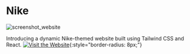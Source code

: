 # Nike
![screenshot_website](https://github.com/Silvercrow0251/Nike/assets/77614961/13417740-a8f3-43d5-a63b-8210b7e205f9)

Introducing a dynamic Nike-themed website built using Tailwind CSS and React.
[![Visit the Website](https://img.shields.io/badge/Visit%20the%20Website-%232a4494?style=for-the-badge&logo=google%20chrome&logoColor=white)](https://silvercrow0251.netlify.app/){:style="border-radius: 8px;"}
<link rel="stylesheet" href="https://cdnjs.cloudflare.com/ajax/libs/font-awesome/5.15.3/css/all.min.css">

